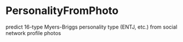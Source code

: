 # PersonalityFromPhoto
predict 16-type Myers-Briggs personality type (ENTJ, etc.) from social network profile photos
